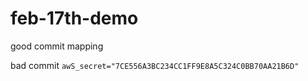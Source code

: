 # feb-17th-demo

good commit
mapping

bad commit
`awS_secret="7CE556A3BC234CC1FF9E8A5C324C0BB70AA21B6D"`
